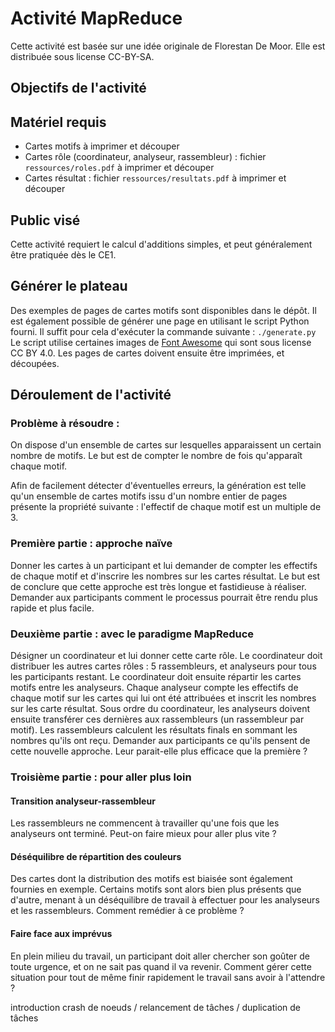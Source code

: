 # Activité MapReduce

Cette activité est basée sur une idée originale de Florestan De Moor.
Elle est distribuée sous license CC-BY-SA.

## Objectifs de l'activité


## Matériel requis

* Cartes motifs à imprimer et découper
* Cartes rôle (coordinateur, analyseur, rassembleur) : fichier `ressources/roles.pdf` à imprimer et découper
* Cartes résultat : fichier `ressources/resultats.pdf` à imprimer et découper

## Public visé

Cette activité requiert le calcul d'additions simples, et peut généralement être pratiquée dès le CE1.

## Générer le plateau

Des exemples de pages de cartes motifs sont disponibles dans le dépôt.
Il est également possible de générer une page en utilisant le script Python fourni.
Il suffit pour cela d'exécuter la commande suivante :
```./generate.py```
Le script utilise certaines images de [Font Awesome](https://fontawesome.com/) qui sont sous license CC BY 4.0.
Les pages de cartes doivent ensuite être imprimées, et découpées.

## Déroulement de l'activité

### Problème à résoudre :

On dispose d'un ensemble de cartes sur lesquelles apparaissent un certain nombre de motifs. Le but est de compter le nombre de fois qu'apparaît chaque motif.

Afin de facilement détecter d'éventuelles erreurs, la génération est telle qu'un ensemble de cartes motifs issu d'un nombre entier de pages présente la propriété suivante : l'effectif de chaque motif est un multiple de 3.

### Première partie : approche naïve

Donner les cartes à un participant et lui demander de compter les effectifs de chaque motif et d'inscrire les nombres sur les cartes résultat.
Le but est de conclure que cette approche est très longue et fastidieuse à réaliser.
Demander aux participants comment le processus pourrait être rendu plus rapide et plus facile.

### Deuxième partie : avec le paradigme MapReduce

Désigner un coordinateur et lui donner cette carte rôle.
Le coordinateur doit distribuer les autres cartes rôles : 5 rassembleurs, et analyseurs pour tous les participants restant.
Le coordinateur doit ensuite répartir les cartes motifs entre les analyseurs.
Chaque analyseur compte les effectifs de chaque motif sur les cartes qui lui ont été attribuées et inscrit les nombres sur les carte résultat.
Sous ordre du coordinateur, les analyseurs doivent ensuite transférer ces dernières aux rassembleurs (un rassembleur par motif).
Les rassembleurs calculent les résultats finals en sommant les nombres qu'ils ont reçu.
Demander aux participants ce qu'ils pensent de cette nouvelle approche. Leur parait-elle plus efficace que la première ?

### Troisième partie : pour aller plus loin

#### Transition analyseur-rassembleur

Les rassembleurs ne commencent à travailler qu'une fois que les analyseurs ont terminé. Peut-on faire mieux pour aller plus vite ?

#### Déséquilibre de répartition des couleurs

Des cartes dont la distribution des motifs est biaisée sont également fournies en exemple.
Certains motifs sont alors bien plus présents que d'autre, menant à un déséquilibre de travail à effectuer pour les analyseurs et les rassembleurs.
Comment remédier à ce problème ?

#### Faire face aux imprévus

En plein milieu du travail, un participant doit aller chercher son goûter de toute urgence, et on ne sait pas quand il va revenir. Comment gérer cette situation pour tout de même finir rapidement le travail sans avoir à l'attendre ?

introduction crash de noeuds / relancement de tâches / duplication de tâches

